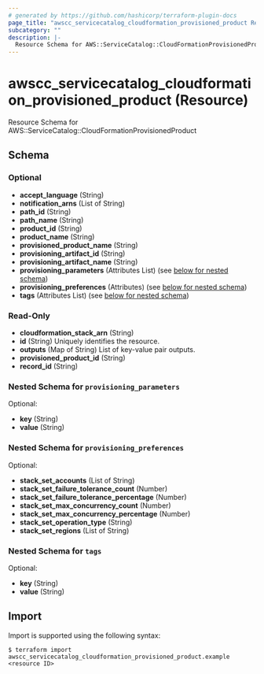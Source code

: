 ```yaml
---
# generated by https://github.com/hashicorp/terraform-plugin-docs
page_title: "awscc_servicecatalog_cloudformation_provisioned_product Resource - terraform-provider-awscc"
subcategory: ""
description: |-
  Resource Schema for AWS::ServiceCatalog::CloudFormationProvisionedProduct
---
```


# awscc_servicecatalog_cloudformation_provisioned_product (Resource)

Resource Schema for AWS::ServiceCatalog::CloudFormationProvisionedProduct



<!-- schema generated by tfplugindocs -->
## Schema

### Optional

- **accept_language** (String)
- **notification_arns** (List of String)
- **path_id** (String)
- **path_name** (String)
- **product_id** (String)
- **product_name** (String)
- **provisioned_product_name** (String)
- **provisioning_artifact_id** (String)
- **provisioning_artifact_name** (String)
- **provisioning_parameters** (Attributes List) (see [below for nested schema](#nestedatt--provisioning_parameters))
- **provisioning_preferences** (Attributes) (see [below for nested schema](#nestedatt--provisioning_preferences))
- **tags** (Attributes List) (see [below for nested schema](#nestedatt--tags))

### Read-Only

- **cloudformation_stack_arn** (String)
- **id** (String) Uniquely identifies the resource.
- **outputs** (Map of String) List of key-value pair outputs.
- **provisioned_product_id** (String)
- **record_id** (String)

<a id="nestedatt--provisioning_parameters"></a>
### Nested Schema for `provisioning_parameters`

Optional:

- **key** (String)
- **value** (String)


<a id="nestedatt--provisioning_preferences"></a>
### Nested Schema for `provisioning_preferences`

Optional:

- **stack_set_accounts** (List of String)
- **stack_set_failure_tolerance_count** (Number)
- **stack_set_failure_tolerance_percentage** (Number)
- **stack_set_max_concurrency_count** (Number)
- **stack_set_max_concurrency_percentage** (Number)
- **stack_set_operation_type** (String)
- **stack_set_regions** (List of String)


<a id="nestedatt--tags"></a>
### Nested Schema for `tags`

Optional:

- **key** (String)
- **value** (String)

## Import

Import is supported using the following syntax:

```shell
$ terraform import awscc_servicecatalog_cloudformation_provisioned_product.example <resource ID>
```
